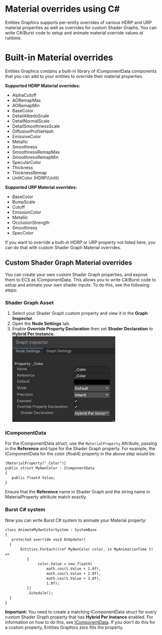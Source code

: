 # Material overrides using C#

Entities Graphics supports per-entity overrides of various HDRP and URP material properties as well as overrides for custom Shader Graphs. You can write C#/Burst code to setup and animate material override values at runtime.

# Built-in Material overrides

Entities Graphics contains a built-in library of IComponentData components that you can add to your entities to override their material properties.

**Supported HDRP Material overrides:**

- AlphaCutoff
- AORemapMax
- AORemapMin
- BaseColor
- DetailAlbedoScale
- DetailNormalScale
- DetailSmoothnessScale
- DiffusionProfileHash
- EmissiveColor
- Metallic
- Smoothness
- SmoothnessRemapMax
- SmoothnessRemapMin
- SpecularColor
- Thickness
- ThicknessRemap
- UnlitColor (HDRP/Unlit)

**Supported URP Material overrides:**

- BaseColor
- BumpScale
- Cutoff
- EmissionColor
- Metallic
- OcclusionStrength
- Smoothness
- SpecColor

If you want to override a built-in HDRP or URP property not listed here, you can do that with custom Shader Graph Material overrides.

## Custom Shader Graph Material overrides

You can create your own custom Shader Graph properties, and expose them to ECS as IComponentData. This allows you to write C#/Burst code to setup and animate your own shader inputs. To do this, see the following steps:

### Shader Graph Asset

1. Select your Shader Graph custom property and view it in the **Graph Inspector**.
2. Open the **Node Settings** tab.
3. Enable **Override Property Declaration** then set **Shader Declaration** to **Hybrid Per Instance**.<br/>![](images/HybridInstancingProperty2020-2.png)

### IComponentData

For the IComponentData struct, use the `MaterialProperty` Attribute, passing in the **Reference** and type for the Shader Graph property. For example, the IComponentData for the color (float4) property in the above step would be:

```
[MaterialProperty("_Color")]
public struct MyOwnColor : IComponentData
{
   public float4 Value;
}
```

Ensure that the **Reference** name in Shader Graph and the string name in MaterialProperty attribute match exactly.

### Burst C# system

Now you can write Burst C# system to animate your Material property:

```
class AnimateMyOwnColorSystem : SystemBase
{
   protected override void OnUpdate()
  {
       Entities.ForEach((ref MyOwnColor color, in MyAnimationTime t) =>
          {
               color.Value = new float4(
                   math.cos(t.Value + 1.0f),
                   math.cos(t.Value + 2.0f),
                   math.cos(t.Value + 3.0f),
                   1.0f);
          })
          .Schedule();
  }
}
```

**Important:** You need to create a matching IComponentData struct for every custom Shader Graph property that has **Hybrid Per Instance** enabled. For information on how to do this, see [IComponentData](#icomponentdata). If you don't do this for a custom property, Entities Graphics zero fills the property.
